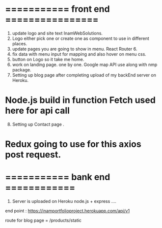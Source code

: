 # =========== front end ================

1. update logo and site text InamWebSolutions.
2. Logo either pick one or create one as component to use in different places.
3. update pages you are going to show in menu. React Router 6.
4. fix data with menu input for mapping and also hover on menu css.
5. button on Logo so it take me home.
6. work on landing page. one by one. Google map API use along with nmp package.
7. Setting up blog page after completing upload of my backEnd server on Heroku.

# Node.js build in function Fetch used here for api call

8. Setting up Contact page .

# Redux going to use for this axios post request.

# =========== bank end ============

1. Server is uploaded on Heroku node.js + express ....

end point : https://inamportfolioproject.herokuapp.com/api/v1

route for blog page = /products/static
